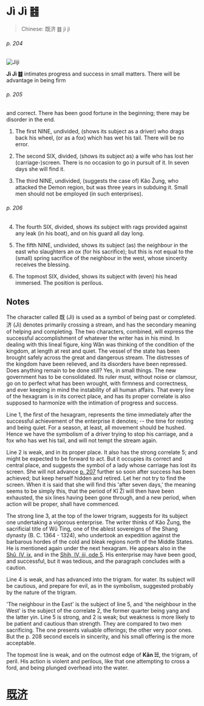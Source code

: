 # Jì Jì ䷾

> Chinese: 既济 ䷾ jì jì

###### p. 204

![Jiji](https://88o.io/wp-content/uploads/2018/09/63-e697a2e6b58ejiji.jpg)

**Jì Jì ䷾** intimates progress and success in small matters. There will be advantage in being firm

###### p. 205

and correct. There has been good fortune in the beginning; there may be disorder in the end.

1. The first NINE, undivided, (shows its subject as a driver) who drags back his wheel, (or as a fox) which has wet his tail. There will be no error.

2. The second SIX, divided, (shows its subject as) a wife who has lost her (carriage-)screen. There is no occasion to go in pursuit of it. In seven days she will find it.

3. The third NINE, undivided, (suggests the case of) Kâo Žung, who attacked the Demon region, but was three years in subduing it. Small men should not be employed (in such enterprises).

###### p. 206

4. The fourth SIX, divided, shows its subject with rags provided against any leak (in his boat), and on his guard all day long.

5. The fifth NINE, undivided, shows its subject (as) the neighbour in the east who slaughters an ox (for his sacrifice); but this is not equal to the (small) spring sacrifice of the neighbour in the west, whose sincerity receives the blessing.

6. The topmost SIX, divided, shows its subject with (even) his head immersed. The position is perilous.

## Notes

The character called 既 (Jì) is used as a symbol of being past or completed. 济 (Jì) denotes primarily crossing a stream, and has the secondary meaning of helping and completing.
The two characters, combined, will express the successful accomplishment of whatever the writer has in his mind.
In dealing with this lineal figure, king Wăn was thinking of the condition of the kingdom, at length at rest and quiet. The vessel of the state has been brought safely across the great and dangerous stream.
The distresses of the kingdom have been relieved, and its disorders have been repressed. Does anything remain to be done still?
Yes, in small things. The new government has to be consolidated. Its ruler must, without noise or clamour, go on to perfect what has been wrought, with firmness and correctness,
and ever keeping in mind the instability of all human affairs. That every line of the hexagram is in its correct place, and has its proper correlate is also supposed to harmonize with the intimation of progress and success.

Line 1, the first of the hexagram, represents the time immediately after the successful achievement of the enterprise it denotes; -- the time for resting and being quiet. For a season, at least, all movement should be hushed. Hence we have the symbolism of a driver trying to stop his carriage, and a fox who has wet his tail, and will not tempt the stream again.

Line 2 is weak, and in its proper place. It also has the strong correlate 5; and might be expected to be forward to act. But it occupies its correct and central place, and suggests the symbol of a lady whose carriage has lost its screen. She will not advance [p. 207](e69caae6b58eweiji.md#p-207) further so soon after success has been achieved; but keep herself hidden and retired. Let her not try to find the screen. When it is said that she will find this 'after seven days,' the meaning seems to be simply this, that the period of Kî Žî will then have been exhausted, the six lines having been gone through, and a new period, when action will be proper, shall have commenced.

The strong line 3, at the top of the lower trigram, suggests for its subject one undertaking a vigorous enterprise. The writer thinks of Kâo Žung, the sacrificial title of Wû Ting, one of the ablest sovereigns of the Shang dynasty (B. C. 1364 - 1324), who undertook an expedition against the barbarous hordes of the cold and bleak regions north of the Middle States. He is mentioned again under the next hexagram. He appears also in the [Shû, IV, ix](https://www.sacred-texts.com/cfu/sbe03/sbe03012.htm), and in the [Shih, IV, iii, ode 5](https://www.sacred-texts.com/cfu/sbe03/sbe03107.htm). His enterprise may have been good, and successful, but it was tedious, and the paragraph concludes with a caution.

Line 4 is weak, and has advanced into the trigram. for water. Its subject will be cautious, and prepare for evil, as in the symbolism, suggested probably by the nature of the trigram.

'The neighbour in the East' is the subject of line 5, and 'the neighbour in the West' is the subject of the correlate 2, the former quarter being yang and the latter yin. Line 5 is strong, and 2 is weak; but weakness is more likely to be patient and cautious than strength. They are compared to two men sacrificing. The one presents valuable offerings; the other very poor ones. But the p. 208 second excels in sincerity, and his small offering is the more acceptable.

The topmost line is weak, and on the outmost edge of **Kǎn ☵**, the trigram, of peril. His action is violent and perilous, like that one attempting to cross a ford, and being plunged overhead into the water.

# [既济](./e697a2e6b58ejiji_cn.md)
